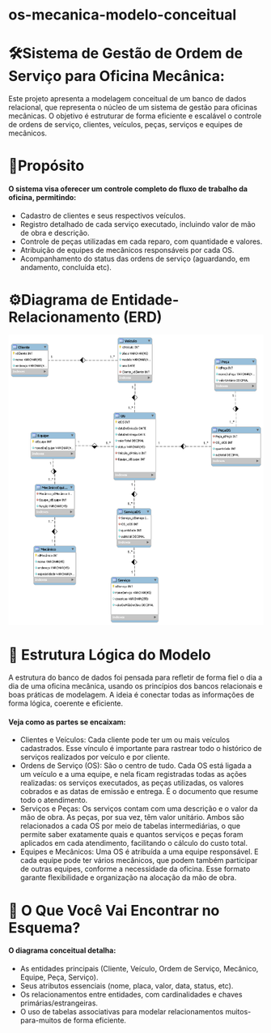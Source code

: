 # os-mecanica-modelo-conceitual

<h1>🛠️Sistema de Gestão de Ordem de Serviço para Oficina Mecânica:</h1>
Este projeto apresenta a modelagem conceitual de um banco de dados relacional, que representa o núcleo de um sistema de gestão para oficinas mecânicas.
O objetivo é estruturar de forma eficiente e escalável o controle de ordens de serviço, clientes, veículos, peças, serviços e equipes de mecânicos.

<h1>🎯Propósito</h1>
<h4>O sistema visa oferecer um controle completo do fluxo de trabalho da oficina, permitindo:</h4>
<ul>
  <li>Cadastro de clientes e seus respectivos veículos.</li>
  <li>Registro detalhado de cada serviço executado, incluindo valor de mão de obra e descrição.</li>
  <li>Controle de peças utilizadas em cada reparo, com quantidade e valores.</li>
  <li>Atribuição de equipes de mecânicos responsáveis por cada OS.</li>
  <li>Acompanhamento do status das ordens de serviço (aguardando, em andamento, concluída etc).</li>
</ul>

<h1>⚙️Diagrama de Entidade-Relacionamento (ERD)</h1>
<p><img src="https://github.com/marcelo-carv/os-mecanica-modelo-conceitual/blob/main/OS_mecanico_1.png"></p>

<h1>🧩 Estrutura Lógica do Modelo</h1>
A estrutura do banco de dados foi pensada para refletir de forma fiel o dia a dia de uma oficina mecânica, usando os princípios dos bancos relacionais e boas práticas de modelagem. A ideia é conectar todas as informações de forma lógica, coerente e eficiente.
<h4>Veja como as partes se encaixam:</h4>

<ul>
  <li>Clientes e Veículos:
Cada cliente pode ter um ou mais veículos cadastrados. Esse vínculo é importante para rastrear todo o histórico de serviços realizados por veículo e por cliente.</li>
  <li>Ordens de Serviço (OS):
São o centro de tudo. Cada OS está ligada a um veículo e a uma equipe, e nela ficam registradas todas as ações realizadas: os serviços executados, as peças utilizadas, os valores cobrados e as datas de emissão e entrega. É o documento que resume todo o atendimento.</li>
  <li>Serviços e Peças:
Os serviços contam com uma descrição e o valor da mão de obra. As peças, por sua vez, têm valor unitário. Ambos são relacionados a cada OS por meio de tabelas intermediárias, o que permite saber exatamente quais e quantos serviços e peças foram aplicados em cada atendimento, facilitando o cálculo do custo total.</li>
  <li>Equipes e Mecânicos:
Uma OS é atribuída a uma equipe responsável. E cada equipe pode ter vários mecânicos, que podem também participar de outras equipes, conforme a necessidade da oficina. Esse formato garante flexibilidade e organização na alocação da mão de obra.</li>
</ul>

<h1>📄 O Que Você Vai Encontrar no Esquema?</h1>
<h4>O diagrama conceitual detalha:</h4>

<ul>
  <li>As entidades principais (Cliente, Veículo, Ordem de Serviço, Mecânico, Equipe, Peça, Serviço).</li>
  <li>Seus atributos essenciais (nome, placa, valor, data, status, etc).</li>
  <li>Os relacionamentos entre entidades, com cardinalidades e chaves primárias/estrangeiras.</li>
  <li>O uso de tabelas associativas para modelar relacionamentos muitos-para-muitos de forma eficiente.</li>
</ul>




